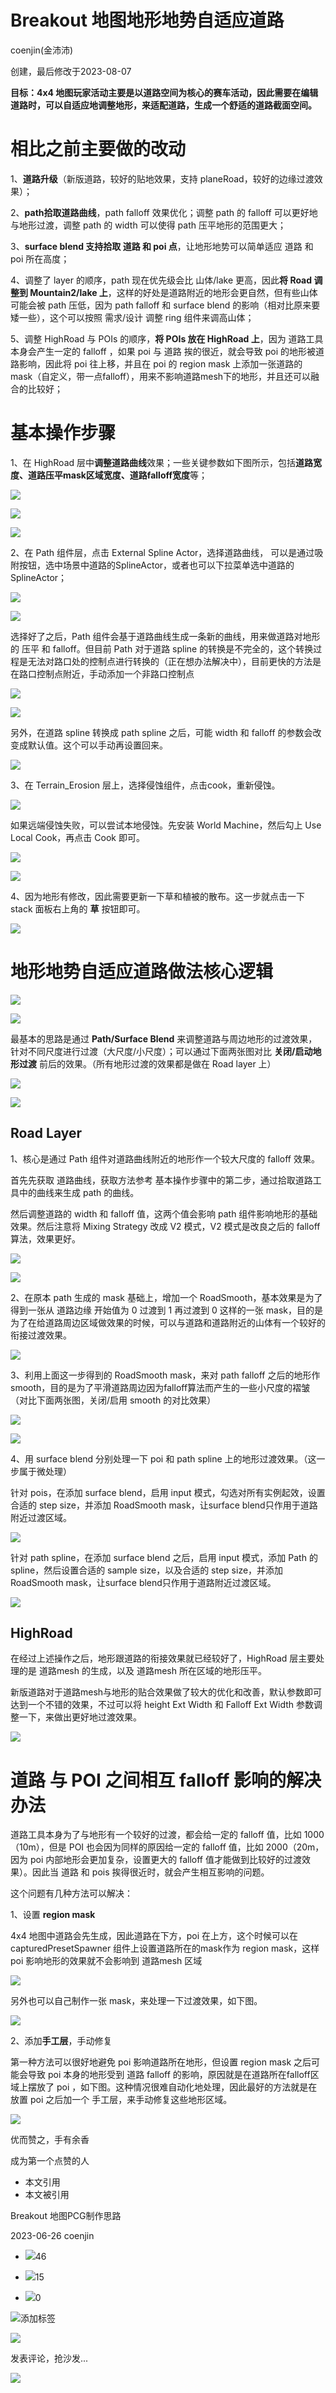 
# Breakout 地图地形地势自适应道路

coenjin(金沛沛)

创建，最后修改于2023-08-07

**目标：4x4 地图玩家活动主要是以道路空间为核心的赛车活动，因此需要在编辑道路时，可以自适应地调整地形，来适配道路，生成一个舒适的道路截面空间。**

# 相比之前主要做的改动

1、**道路升级**（新版道路，较好的贴地效果，支持 planeRoad，较好的边缘过渡效果）；

2、**path拾取道路曲线**，path falloff 效果优化；调整 path 的 falloff 可以更好地与地形过渡，调整 path 的 width 可以使得 path 压平地形的范围更大；

3、**surface blend 支持拾取 道路 和 poi 点**，让地形地势可以简单适应 道路 和 poi 所在高度；

4、调整了 layer 的顺序，path 现在优先级会比 山体/lake 更高，因此**将 Road 调整到 Mountain2/lake 上**，这样的好处是道路附近的地形会更自然，但有些山体可能会被 path 压低，因为 path falloff 和 surface blend 的影响（相对比原来要矮一些），这个可以按照 需求/设计 调整 ring 组件来调高山体；

5、调整 HighRoad 与 POIs 的顺序，**将 POIs 放在 HighRoad 上**，因为 道路工具 本身会产生一定的 falloff ，如果 poi 与 道路 挨的很近，就会导致 poi 的地形被道路影响，因此将 poi 往上移，并且在 poi 的 region mask 上添加一张道路的 mask（自定义，带一点falloff），用来不影响道路mesh下的地形，并且还可以融合的比较好；

# **基本操作步骤**

1、在 HighRoad 层中**调整道路曲线**效果；一些关键参数如下图所示，包括**道路宽度、道路压平mask区域宽度、道路falloff宽度**等；

![](https://raw.githubusercontent.com/wanlilu/imgBed/main/1704699112-742c2b2332c3c01e02dda5dbc1239b4b.png)

![](https://raw.githubusercontent.com/wanlilu/imgBed/main/1704699112-286e757c40c34f89db797ff9f9e33310.png)

![](https://raw.githubusercontent.com/wanlilu/imgBed/main/1704699112-d05f38a2a9eba37a6093fa363a12b2ab.png)

2、在 Path 组件层，点击 External Spline Actor，选择道路曲线， 可以是通过吸附按钮，选中场景中道路的SplineActor，或者也可以下拉菜单选中道路的SplineActor；

![](https://raw.githubusercontent.com/wanlilu/imgBed/main/1704699112-950aa7019af19d3e301ccb7d894aaae5.png)

![](https://raw.githubusercontent.com/wanlilu/imgBed/main/1704699112-17cbf3e4885f9b69f4bfe9f6be3f1411.png)

选择好了之后，Path 组件会基于道路曲线生成一条新的曲线，用来做道路对地形的 压平 和 falloff。但目前 Path 对于道路 spline 的转换是不完全的，这个转换过程是无法对路口处的控制点进行转换的（正在想办法解决中），目前更快的方法是在路口控制点附近，手动添加一个非路口控制点

![](https://raw.githubusercontent.com/wanlilu/imgBed/main/1704699112-073b1efbaa60053bbb92f4b5de573d04.png)

![](https://raw.githubusercontent.com/wanlilu/imgBed/main/1704699112-b4440817c931e0a0de255285588ed6ca.png)

另外，在道路 spline 转换成 path spline 之后，可能 width 和 falloff 的参数会改变成默认值。这个可以手动再设置回来。

![](https://raw.githubusercontent.com/wanlilu/imgBed/main/1704699112-bdf0da7516e41477abd07a66b7b7f5ec.png)

3、在 Terrain\_Erosion 层上，选择侵蚀组件，点击cook，重新侵蚀。

![](https://raw.githubusercontent.com/wanlilu/imgBed/main/1704699112-29192ab131efcbc1d68858a09e1956bd.png)

如果远端侵蚀失败，可以尝试本地侵蚀。先安装 World Machine，然后勾上 Use Local Cook，再点击 Cook 即可。

![](https://raw.githubusercontent.com/wanlilu/imgBed/main/1704699112-47638520c436ffc8e0d8b1f4d403bdc0.png)

![](https://raw.githubusercontent.com/wanlilu/imgBed/main/1704699112-9330126f93416666a0b3e79c433cffa8.png)

4、因为地形有修改，因此需要更新一下草和植被的散布。这一步就点击一下 stack 面板右上角的 **草** 按钮即可。

![](https://raw.githubusercontent.com/wanlilu/imgBed/main/1704699112-fb7f4825cae684c63c7d855b6580d9c7.png)

# **地形地势自适应道路做法核心逻辑**

![](https://raw.githubusercontent.com/wanlilu/imgBed/main/1704699112-0f93bfe4b5ab746efd6232ed66515f24.png)

![](https://raw.githubusercontent.com/wanlilu/imgBed/main/1704699112-f08b4a4e4f1b8f4a5504463808d7e870.png)

最基本的思路是通过 **Path/Surface Blend** 来调整道路与周边地形的过渡效果，针对不同尺度进行过渡（大尺度/小尺度）；可以通过下面两张图对比 **关闭/启动地形过渡** 前后的效果。（所有地形过渡的效果都是做在 Road layer 上）

![](https://raw.githubusercontent.com/wanlilu/imgBed/main/1704699112-e402ec2baed45c85f3cbb08ccaa6e35b.png)

![](https://raw.githubusercontent.com/wanlilu/imgBed/main/1704699112-0b4e765d636da6790273b9f9c28ef6de.png)

## **Road Layer**

1、核心是通过 Path 组件对道路曲线附近的地形作一个较大尺度的 falloff 效果。

首先先获取 道路曲线，获取方法参考 基本操作步骤中的第二步，通过拾取道路工具中的曲线来生成 path 的曲线。

然后调整道路的 width 和 falloff 值，这两个值会影响 path 组件影响地形的基础效果。然后注意将 Mixing Strategy 改成 V2 模式，V2 模式是改良之后的 falloff 算法，效果更好。

![](https://raw.githubusercontent.com/wanlilu/imgBed/main/1704699112-4ad5333091e94a19187f63d6a488a2c4.png)

![](https://raw.githubusercontent.com/wanlilu/imgBed/main/1704699112-ae3288eec6ca14626ed0ba0a1b08de18.png)

2、在原本 path 生成的 mask 基础上，增加一个 RoadSmooth，基本效果是为了得到一张从 道路边缘 开始值为 0 过渡到 1 再过渡到 0 这样的一张 mask，目的是为了在给道路周边区域做效果的时候，可以与道路和道路附近的山体有一个较好的衔接过渡效果。

![](https://raw.githubusercontent.com/wanlilu/imgBed/main/1704699112-bc7aeae669fb2948be05e626b16f53ed.png)

3、利用上面这一步得到的 RoadSmooth mask，来对 path falloff 之后的地形作 smooth，目的是为了平滑道路周边因为falloff算法而产生的一些小尺度的褶皱（对比下面两张图，关闭/启用 smooth 的对比效果）

![](https://raw.githubusercontent.com/wanlilu/imgBed/main/1704699112-246e3d0ee81f439649a6729ad2e9d580.png)

![](https://raw.githubusercontent.com/wanlilu/imgBed/main/1704699112-6e98fb0bd4fbed9b56d3a998bb3d8b08.png)

4、用 surface blend 分别处理一下 poi 和 path spline 上的地形过渡效果。（这一步属于微处理）

针对 pois，在添加 surface blend，启用 input 模式，勾选对所有实例起效，设置合适的 step size，并添加 RoadSmooth mask，让surface blend只作用于道路附近过渡区域。

![](https://raw.githubusercontent.com/wanlilu/imgBed/main/1704699112-5e1faed17c140d5621be97dca1363718.png)

针对 path spline，在添加 surface blend 之后，启用 input 模式，添加 Path 的 spline，然后设置合适的 sample size，以及合适的 step size，并添加 RoadSmooth mask，让surface blend只作用于道路附近过渡区域。

![](https://raw.githubusercontent.com/wanlilu/imgBed/main/1704699112-db07af6c067d3081787dd047ab43652f.png)

## **HighRoad**

在经过上述操作之后，地形跟道路的衔接效果就已经较好了，HighRoad 层主要处理的是 道路mesh 的生成，以及 道路mesh 所在区域的地形压平。

新版道路对于道路mesh与地形的贴合效果做了较大的优化和改善，默认参数即可达到一个不错的效果，不过可以将 height Ext Width 和 Falloff Ext Width 参数调整一下，来做出更好地过渡效果。

![](https://raw.githubusercontent.com/wanlilu/imgBed/main/1704699112-6da57c414e24f93441b832292096d8d3.png)

# 道路 与 POI 之间相互 falloff 影响的解决办法

道路工具本身为了与地形有一个较好的过渡，都会给一定的 falloff 值，比如 1000（10m），但是 POI 也会因为同样的原因给一定的 falloff 值，比如 2000（20m，因为 poi 内部地形会更加复杂，设置更大的 falloff 值才能做到比较好的过渡效果）。因此当 道路 和 pois 挨得很近时，就会产生相互影响的问题。

这个问题有几种方法可以解决：

1、设置 **region mask**

4x4 地图中道路会先生成，因此道路在下方，poi 在上方，这个时候可以在 capturedPresetSpawner 组件上设置道路所在的mask作为 region mask，这样 poi 影响地形的效果就不会影响到 道路mesh 区域

![](https://raw.githubusercontent.com/wanlilu/imgBed/main/1704699112-8701e7d9857548698362a6951fdd6f06.png)

另外也可以自己制作一张 mask，来处理一下过渡效果，如下图。

![](https://raw.githubusercontent.com/wanlilu/imgBed/main/1704699112-08e88d3e24fdf1cbbe9c3a4b34f578c3.png)

2、添加**手工层**，手动修复

第一种方法可以很好地避免 poi 影响道路所在地形，但设置 region mask 之后可能会导致 poi 本身的地形受到 道路 falloff 的影响，原因就是在道路所在falloff区域上摆放了 poi ，如下图。这种情况很难自动化地处理，因此最好的方法就是在放置 poi 之后加一个 手工层，来手动修复这些地形区域。

![](https://raw.githubusercontent.com/wanlilu/imgBed/main/1704699112-78b20475a0b421686f20aeb623bfccf0.png)

优而赞之，手有余香

成为第一个点赞的人

*   本文引用
*   本文被引用

Breakout 地图PCG制作思路

2023-06-26 coenjin

*   ![](https://raw.githubusercontent.com/wanlilu/imgBed/main/1704699112-48f34ae457aeafc603ab0a403f103594.svg)46
    
*   ![](https://raw.githubusercontent.com/wanlilu/imgBed/main/1704699112-0b95f0082c86623bb3ccf41eddc04c8b.png)15
    
*   ![](https://raw.githubusercontent.com/wanlilu/imgBed/main/1704699112-fd7976f7b401fb858c859dda738b7af1.png)0
    

![](https://raw.githubusercontent.com/wanlilu/imgBed/main/1704699112-58e5fa504b5449b7a89a07130def4d77.png)添加标签

![](https://raw.githubusercontent.com/wanlilu/imgBed/main/1704699112-325ac912a48e528af8ab64d72cca36b5.svg)

发表评论，抢沙发...

![](https://raw.githubusercontent.com/wanlilu/imgBed/main/1704699112-d56c24c81b5e5f02b023f9382e1ca21d.svg)

